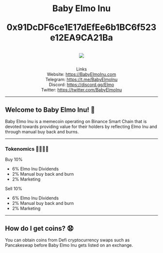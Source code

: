 <h1 align="center">
Baby Elmo Inu  
   
0x91DcDF6ce1E17dEfEe6b1BC6f523e12EA9CA21Ba 
<br/><br/>
<img src="https://i.ibb.co/r3qSpxq/cryptosyno-crossed-transparent-1-min.png">  
</h1>
<div align="center">  

Links  
Website: https://BabyElmoInu.com  
Telegram: https://t.me/BabyElmoInu  
Discord: https://discord.gg/Elmo  
Twitter: https://twitter.com/BabyElmoInu  

</div>  

-------
## Welcome to Baby Elmo Inu! 🍼

Baby Elmo Inu is a memecoin operating on Binance Smart Chain that is devoted towards providing value for their holders by reflecting Elmo Inu and through manual buy back and burns.

-------
### Tokenomics 🧪👨🏻‍🔬

Buy 10%
- 6% Elmo Inu Dividends
- 2% Manual buy back and burn
- 2% Marketing


Sell 10%
- 6% Elmo Inu Dividends
- 2% Manual buy back and burn
- 2% Marketing


-------
## How do I get coins? 😧 

You can obtain coins from Defi cryptocurrency swaps such as Pancakeswap before Baby Elmo Inu gets listed on an exchange.
     
</div align="center">     
